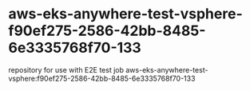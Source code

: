 # aws-eks-anywhere-test-vsphere-f90ef275-2586-42bb-8485-6e3335768f70-133
repository for use with E2E test job aws-eks-anywhere-test-vsphere:f90ef275-2586-42bb-8485-6e3335768f70-133
